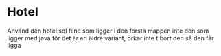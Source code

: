 # Hotel
Använd den hotel sql filne som ligger i den första mappen inte den som ligger med java för det är en äldre variant, orkar inte t bort den så den får ligga
